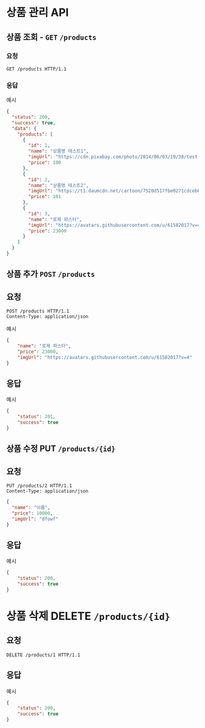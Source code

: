 # 상품 관리 API

## 상품 조회 - `GET` `/products`

### 요청

```http request
GET /products HTTP/1.1
```

### 응답

예시

```json
{
  "status": 200,
  "success": true,
  "data": {
    "products": [
      {
        "id": 1,
        "name": "상품명 테스트1",
        "imgUrl": "https://cdn.pixabay.com/photo/2014/06/03/19/38/test-361512_960_720.jpg",
        "price": 100
      },
      {
        "id": 2,
        "name": "상품명 테스트2",
        "imgUrl": "https://t1.daumcdn.net/cartoon/7520d517fbe0271cdceb64e57ff1b26aa2abb680",
        "price": 101
      },
      {
        "id": 3,
        "name": "로제 파스타",
        "imgUrl": "https://avatars.githubusercontent.com/u/61582017?v=4",
        "price": 23000
      }
    ]
  }
}
```

## 상품 추가  `POST` `/products`

## 요청

```http request
POST /products HTTP/1.1
Content-Type: application/json
```

예시
```json
{
    "name": "로제 파스타",
    "price": 23000,
    "imgUrl": "https://avatars.githubusercontent.com/u/61582017?v=4"
}
```

## 응답


예시

```json
{
    "status": 201,
    "success": true
}
```

## 상품 수정 PUT `/products/{id}`

## 요청

```http request
PUT /products/2 HTTP/1.1
Content-Type: application/json
```

```json
{
  "name": "이름",
  "price": 10000,
  "imgUrl": "dfowf"
}
```

## 응답

예시

```json
{
    "status": 200,
    "success": true
}
```

# 상품 삭제 DELETE `/products/{id}`

## 요청

```http request
DELETE /products/1 HTTP/1.1
```


## 응답

예시
```json
{
    "status": 200,
    "success": true
}
```